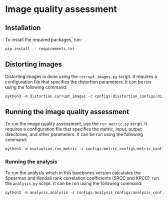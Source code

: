 # Image quality assessment

## Installation

To install the required packages, run:

```bash
pip install -r requirements.txt
```

## Distorting images

Distorting images is done using the `corrupt_images.py` script. It requires a configuration file that specifies the distortion parameters. It can be run using the following command:

```python
python3 -m distortion.corrupt_images -c configs/disstortion_configs/distortion_config.yaml
```

## Running the image quality assessment

To run the image quality assessment, use the `run_metric.py` script. It requires a configuration file that specifies the metric, input, output directories, and other parameters. It can be run using the following command:

```python
python3 -m evaluation.run_metric -c configs/metric_configs/metric_config.yaml
```

### Running the analysis

To run the analysis which in this barebones version calculates the Spearman and Kendall rank correlation coefficients (SRCC and KRCC), run the `analysis.py` script. It can be run using the following command:

```python
python3 -m analysis.analysis -c configs/analysis_configs/analysis_config.yaml
```

